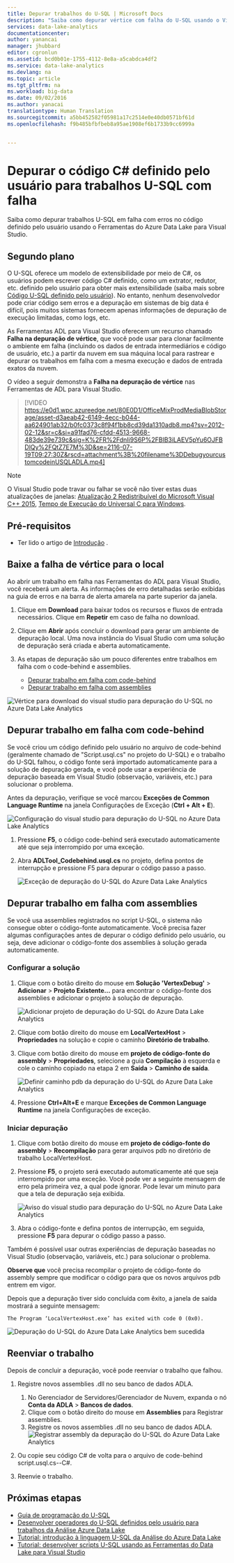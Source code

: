 ```yaml
---
title: Depurar trabalhos do U-SQL | Microsoft Docs
description: "Saiba como depurar vértice com falha do U-SQL usando o Visual Studio. "
services: data-lake-analytics
documentationcenter: 
author: yanancai
manager: jhubbard
editor: cgronlun
ms.assetid: bcd0b01e-1755-4112-8e8a-a5cabdca4df2
ms.service: data-lake-analytics
ms.devlang: na
ms.topic: article
ms.tgt_pltfrm: na
ms.workload: big-data
ms.date: 09/02/2016
ms.author: yanacai
translationtype: Human Translation
ms.sourcegitcommit: a5bb452582f05981a17c2514e0e40db0571bf61d
ms.openlocfilehash: f9b485bfbfbeb8a95ae1908ef6b1733b9cc6999a


---
```

# <a name="debug-user-defined-c-code-for-failed-u-sql-jobs"></a>Depurar o código C# definido pelo usuário para trabalhos U-SQL com falha

Saiba como depurar trabalhos U-SQL em falha com erros no código definido pelo usuário usando o Ferramentas do Azure Data Lake para Visual Studio.

## <a name="background"></a>Segundo plano

O U-SQL oferece um modelo de extensibilidade por meio de C#, os usuários podem escrever código C# definido, como um extrator, redutor, etc. definido pelo usuário para obter mais extensibilidade (saiba mais sobre [Código U-SQL definido pelo usuário](https://docs.microsoft.com/en-us/azure/data-lake-analytics/data-lake-analytics-u-sql-programmability-guide#user-defined-functions---udf)). No entanto, nenhum desenvolvedor pode criar código sem erros e a depuração em sistemas de big data é difícil, pois muitos sistemas fornecem apenas informações de depuração de execução limitadas, como logs, etc. 

As Ferramentas ADL para Visual Studio oferecem um recurso chamado **Falha na depuração de vértice**, que você pode usar para clonar facilmente o ambiente em falha (incluindo os dados de entrada intermediários e código de usuário, etc.) a partir da nuvem em sua máquina local para rastrear e depurar os trabalhos em falha com a mesma execução e dados de entrada exatos da nuvem.

O vídeo a seguir demonstra a **Falha na depuração de vértice** nas Ferramentas de ADL para Visual Studio.

> [!VIDEO https://e0d1.wpc.azureedge.net/80E0D1/OfficeMixProdMediaBlobStorage/asset-d3aeab42-6149-4ecc-b044-aa624901ab32/b0fc0373c8f94f1bb8cd39da1310adb8.mp4?sv=2012-02-12&sr=c&si=a91fad76-cfdd-4513-9668-483de39e739c&sig=K%2FR%2FdnIi9S6P%2FBlB3iLAEV5pYu6OJFBDlQy%2FQtZ7E7M%3D&se=2116-07-19T09:27:30Z&rscd=attachment%3B%20filename%3DDebugyourcustomcodeinUSQLADLA.mp4]
>
>

> [!NOTE]
> O Visual Studio pode travar ou falhar se você não tiver estas duas atualizações de janelas: [Atualização 2 Redistribuível do Microsoft Visual C++ 2015](https://www.microsoft.com/download/details.aspx?id=51682), [Tempo de Execução do Universal C para Windows](https://www.microsoft.com/download/details.aspx?id=50410&wa=wsignin1.0).
> 
> 

## <a name="prerequisites"></a>Pré-requisitos
* Ter lido o artigo de [Introdução](data-lake-analytics-data-lake-tools-get-started.md) .

## <a name="download-failed-vertex-to-local"></a>Baixe a falha de vértice para o local

Ao abrir um trabalho em falha nas Ferramentas do ADL para Visual Studio, você receberá um alerta. As informações de erro detalhadas serão exibidas na guia de erros e na barra de alerta amarela na parte superior da janela.

1. Clique em **Download** para baixar todos os recursos e fluxos de entrada necessários. Clique em **Repetir** em caso de falha no download. 

2. Clique em **Abrir** após concluir o download para gerar um ambiente de depuração local. Uma nova instância do Visual Studio com uma solução de depuração será criada e aberta automaticamente. 

3. As etapas de depuração são um pouco diferentes entre trabalhos em falha com o code-behind e assemblies.

    - [Depurar trabalho em falha com code-behind](#debug-job-failed-with-code-behind)
    - [Depurar trabalho em falha com assemblies](#debug-job-failed-with-assemblies)

![Vértice para download do visual studio para depuração do U-SQL no Azure Data Lake Analytics](./media/data-lake-analytics-debug-u-sql-jobs/data-lake-analytics-download-vertex.png)

## <a name="debug-job-failed-with-code-behind"></a>Depurar trabalho em falha com code-behind

Se você criou um código definido pelo usuário no arquivo de code-behind (geralmente chamado de "Script.usql.cs" no projeto do U-SQL) e o trabalho do U-SQL falhou, o código fonte será importado automaticamente para a solução de depuração gerada, e você pode usar a experiência de depuração baseada em Visual Studio (observação, variáveis, etc.) para solucionar o problema. 

Antes da depuração, verifique se você marcou **Exceções de Common Language Runtime** na janela Configurações de Exceção (**Ctrl + Alt + E**).

![Configuração do visual studio para depuração do U-SQL no Azure Data Lake Analytics](./media/data-lake-analytics-debug-u-sql-jobs/data-lake-analytics-clr-exception-setting.png)

1. Pressione **F5**, o código code-behind será executado automaticamente até que seja interrompido por uma exceção.

2. Abra **ADLTool_Codebehind.usql.cs** no projeto, defina pontos de interrupção e pressione F5 para depurar o código passo a passo.

    ![Exceção de depuração do U-SQL do Azure Data Lake Analytics](./media/data-lake-analytics-debug-u-sql-jobs/data-lake-analytics-debug-exception.png)

## <a name="debug-job-failed-with-assemblies"></a>Depurar trabalho em falha com assemblies

Se você usa assemblies registrados no script U-SQL, o sistema não consegue obter o código-fonte automaticamente. Você precisa fazer algumas configurações antes de depurar o código definido pelo usuário, ou seja, deve adicionar o código-fonte dos assemblies à solução gerada automaticamente.

### <a name="configure-the-solution"></a>Configurar a solução

1. Clique com o botão direito do mouse em **Solução 'VertexDebug'** > **Adicionar** > **Projeto Existente...** para encontrar o código-fonte dos assemblies e adicionar o projeto à solução de depuração.

    ![Adicionar projeto de depuração do U-SQL do Azure Data Lake Analytics](./media/data-lake-analytics-debug-u-sql-jobs/data-lake-analytics-add-project-to-debug-solution.png)

2. Clique com botão direito do mouse em **LocalVertexHost** > **Propriedades** na solução e copie o caminho **Diretório de trabalho**.

3. Clique com botão direito do mouse em **projeto de código-fonte do assembly** > **Propriedades**, selecione a guia **Compilação** à esquerda e cole o caminho copiado na etapa 2 em **Saída** > **Caminho de saída**.  

    ![Definir caminho pdb da depuração do U-SQL do Azure Data Lake Analytics](./media/data-lake-analytics-debug-u-sql-jobs/data-lake-analytics-set-pdb-path.png)

4. Pressione **Ctrl+Alt+E** e marque **Exceções de Common Language Runtime** na janela Configurações de exceção.

### <a name="start-debug"></a>Iniciar depuração

1. Clique com botão direito do mouse em **projeto de código-fonte do assembly** > **Recompilação** para gerar arquivos pdb no diretório de trabalho LocalVertexHost.

2. Pressione **F5**, o projeto será executado automaticamente até que seja interrompido por uma exceção. Você pode ver a seguinte mensagem de erro pela primeira vez, a qual pode ignorar. Pode levar um minuto para que a tela de depuração seja exibida.

    ![Aviso do visual studio para depuração do U-SQL no Azure Data Lake Analytics](./media/data-lake-analytics-debug-u-sql-jobs/data-lake-analytics-visual-studio-u-sql-debug-warning.png)

3. Abra o código-fonte e defina pontos de interrupção, em seguida, pressione **F5** para depurar o código passo a passo.

Também é possível usar outras experiências de depuração baseadas no Visual Studio (observação, variáveis, etc.) para solucionar o problema. 

**Observe que** você precisa recompilar o projeto de código-fonte do assembly sempre que modificar o código para que os novos arquivos pdb entrem em vigor.

Depois que a depuração tiver sido concluída com êxito, a janela de saída mostrará a seguinte mensagem:

    The Program ‘LocalVertexHost.exe’ has exited with code 0 (0x0).

![Depuração do U-SQL do Azure Data Lake Analytics bem sucedida](./media/data-lake-analytics-debug-u-sql-jobs/data-lake-analytics-debug-succeed.png)

## <a name="resubmit-the-job"></a>Reenviar o trabalho
Depois de concluir a depuração, você pode reenviar o trabalho que falhou.

1. Registre novos assemblies .dll no seu banco de dados ADLA.

    1. No Gerenciador de Servidores/Gerenciador de Nuvem, expanda o nó **Conta da ADLA** > **Bancos de dados**.
    2. Clique com o botão direito do mouse em **Assemblies** para Registrar assemblies. 
    3. Registre os novos assemblies .dll no seu banco de dados ADLA.
    ![Registrar assembly da depuração do U-SQL do Azure Data Lake Analytics](./media/data-lake-analytics-debug-u-sql-jobs/data-lake-analytics-register-assembly.png)
2. Ou copie seu código C# de volta para o arquivo de code-behind script.usql.cs--C#.
3. Reenvie o trabalho.

## <a name="next-steps"></a>Próximas etapas

* [Guia de programação do U-SQL](data-lake-analytics-u-sql-programmability-guide.md)
* [Desenvolver operadores do U-SQL definidos pelo usuário para trabalhos da Análise Azure Data Lake](data-lake-analytics-u-sql-develop-user-defined-operators.md)
* [Tutorial: introdução à linguagem U-SQL da Análise do Azure Data Lake](data-lake-analytics-u-sql-get-started.md)
* [Tutorial: desenvolver scripts U-SQL usando as Ferramentas do Data Lake para Visual Studio](data-lake-analytics-data-lake-tools-get-started.md)





<!--HONumber=Jan17_HO1-->


